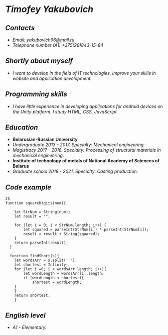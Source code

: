 # ***Timofey Yakubovich***

## ***Contacts***
* *Email: yakubovich96@mail.ru*
* *Telephone number (A1) +375(29)843-15-84*

## ***Shortly about myself***
* *I want to develop in the field of IT technologies.* 
  *Improve your skills in website and application development.*

## ***Programming skills***
* *I have little experience in developing applications for android devices on the Unity platform.*
  *I study HTML, CSS, JavaScript.*

## ***Education***
* **Belarusian-Russian University**
*  *Undergraduate 2013 - 2017. Specialty: Mechanical engineering.*
*  *Magistracy 2017 - 2018. Specialty: Processing of structural materials in mechanical engineering.*
* **Institute of technology of metals of National Academy of Sciences of Belarus** 
*  *Graduate school 2018 - 2021. Specialty: Casting production.*

## ***Code example***
```
JS
function squareDigits(num){
    
    let StrNum = String(num);
    let result = "";

    for (let i = 0; i < StrNum.length; i++) {
        let squared = parseInt(StrNum[i]) * parseInt(StrNum[i]);
        result = result + String(squared);
    }
    return parseInt(result);
  }
  
  function findShort(s){
    let wordsArr = s.split(' '); 
    let shortest = Infinity;
    for (let i =0; i < wordsArr.length; i++){ 
        let wordLength = wordsArr[i].length; 
        if (wordLength < shortest){ 
            shortest = wordLength;
    }
    }
    return shortest;
    }
```
## ***English level***
* *А1 - Elementary.*

